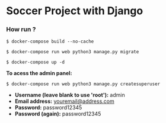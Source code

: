 # Soccer Project with Django #

### How run ? ###

`$ docker-compose build --no-cache`

`$ docker-compose run web python3 manage.py migrate`

`$ docker-compose up -d`

**To acess the admin panel:**

`$ docker-compose run web python3 manage.py createsuperuser`

* **Username (leave blank to use 'root'):** admin
* **Email address:** youremail@address.com
* **Password:** password12345
* **Password (again):** password12345
